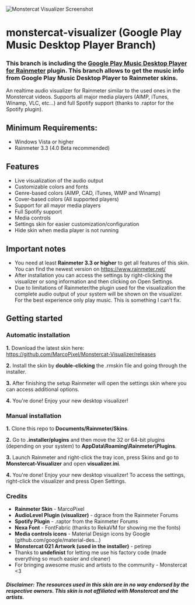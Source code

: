 ![Monstercat Visualizer Screenshot](http://orig05.deviantart.net/da2c/f/2016/250/b/9/monstercat_visualizer_for_rainmeter_1_4_by_marcopixel-d81jr83.png "Monstercat Visualizer Screenshot")

# monstercat-visualizer (Google Play Music Desktop Player Branch)

### This branch is including the [Google Play Music Desktop Player for Rainmeter](https://github.com/tjhrulz/BetterMusicPlugin/tree/GPMDP) plugin. This branch allows to get the music info from Google Play Music Desktop Player to Rainmeter skins.

An realtime audio visualizer for Rainmeter similar to the used ones in the Monstercat videos.
Supports all major media players (AIMP, iTunes, Winamp, VLC, etc...) and full Spotify support (thanks to .raptor for the Spotify plugin).

## Minimum Requirements:
 - Windows Vista or higher
 - Rainmeter 3.3 (4.0 Beta recommended)

## Features

- Live visualization of the audio output
- Customizable colors and fonts
- Genre-based colors (AIMP, CAD, iTunes, WMP and Winamp)
- Cover-based colors (All supported players)
- Support for all mayor media players
- Full Spotify support
- Media controls
- Settings skin for easier customization/configuration
- Hide skin when media player is not running

## Important notes


- You need at least **Rainmeter 3.3 or higher** to get all features of this skin. You can find the newest version on https://www.rainmeter.net/
- After installation you can access the settings by right-clicking the visualizer or song information and then clicking on Open Settings.
- Due to limitations of Rainmeter/the plugin used for the visualization the complete audio output of your system will be shown on the visualizer. For the best experience only play music. This is something I can’t fix.

## Getting started

### Automatic installation

**1.**  Download the latest skin here: https://github.com/MarcoPixel/Monstercat-Visualizer/releases

**2.**  Install the skin by **double-clicking** the .rmskin file and going through the installer.

**3.**  After finishing the setup Rainmeter will open the settings skin where you can access additional options.

**4.**  You're done! Enjoy your new desktop visualizer!

### Manual installation

**1.**  Clone this repo to **Documents/Rainmeter/Skins**.

**2.**  Go to **.installer/plugins** and then move the 32 or 64-bit plugins (depending on your system) to **AppData\Roaming\Rainmeter\Plugins**.

**3.**  Launch Rainmeter and right-click the tray icon, press Skins and go to **Monstercat-Visualizer** and open **visualizer.ini**.

**4.**  You're done! Enjoy your new desktop visualizer!
To access the settings, right-click the visualizer and press Open Settings.

### Credits

- **Rainmeter Skin** - MarcoPixel
- **AudioLevel Plugin (visualizer)** - dgrace from the Rainmeter Forums
- **Spotify Plugin** - .raptor from the Rainmeter Forums
- **Nexa Font** - FontFabric (thanks to RekaVM for showing me the fonts)
- **Media controls icons** - Material Design icons by Google (github.com/google/material-des…)
- **Monstercat 021 Artwork (used in the installer)** - petirep 
- Thanks to **undefinist** for letting me use his factory code (made everything so much easier and cleaner)
- For bringing awesome music and artists to the community - Monstercat <3

##### Disclaimer: The resources used in this skin are in no way endorsed by the respective owners. This skin is not affiliated with Monstercat and the artists.
